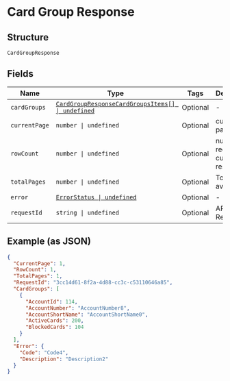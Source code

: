 
# Card Group Response

## Structure

`CardGroupResponse`

## Fields

| Name | Type | Tags | Description |
|  --- | --- | --- | --- |
| `cardGroups` | [`CardGroupResponseCardGroupsItems[] \| undefined`](../../doc/models/card-group-response-card-groups-items.md) | Optional | - |
| `currentPage` | `number \| undefined` | Optional | current page |
| `rowCount` | `number \| undefined` | Optional | number of records in current response |
| `totalPages` | `number \| undefined` | Optional | Total pages available |
| `error` | [`ErrorStatus \| undefined`](../../doc/models/error-status.md) | Optional | - |
| `requestId` | `string \| undefined` | Optional | API Request id |

## Example (as JSON)

```json
{
  "CurrentPage": 1,
  "RowCount": 1,
  "TotalPages": 1,
  "RequestId": "3cc14d61-8f2a-4d88-cc3c-c53110646a85",
  "CardGroups": [
    {
      "AccountId": 114,
      "AccountNumber": "AccountNumber8",
      "AccountShortName": "AccountShortName0",
      "ActiveCards": 200,
      "BlockedCards": 104
    }
  ],
  "Error": {
    "Code": "Code4",
    "Description": "Description2"
  }
}
```

